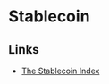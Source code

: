 # Stablecoin

<!--
(CRYPTOCAP:USDT+CRYPTOCAP:USDC)/CRYPTOCAP:TOTAL
3D
Logarithmic
-->

## Links

- [The Stablecoin Index](https://stablecoinindex.com/)
